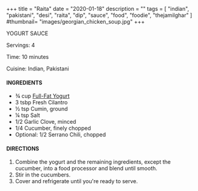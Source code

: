 +++
title = "Raita"
date = "2020-01-18"
description = ""
tags = [
    "indian",
    "pakistani",
    "desi",
    "raita",
    "dip",
    "sauce",
    "food",
    "foodie",
    "thejamilghar"
]
#thumbnail= "images/georgian_chicken_soup.jpg"
+++

YOGURT SAUCE 

Servings: 4 <!--more-->

Time: 10 minutes

Cuisine: Indian, Pakistani

#### INGREDIENTS 

* ¾ cup [Full-Fat Yogurt](https://amzn.to/30348EW)
* 3 tsbp Fresh Cilantro
* ½ tsp Cumin, ground 
* ¼ tsp Salt
* 1/2 Garlic Clove, minced
* 1/4 Cucumber, finely chopped
* Optional: 1/2 Serrano Chili, chopped 

#### DIRECTIONS 

1. Combine the yogurt and the remaining ingredients, except the cucumber, into a food processor and blend until smooth. 
2. Stir in the cucumbers. 
3. Cover and refrigerate until you're ready to serve. 
